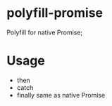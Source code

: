 # polyfill-promise
Polyfill for native Promise;
# Usage
+ then
+ catch
+ finally
same as native Promise
